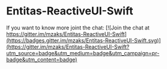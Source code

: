 # Entitas-ReactiveUI-Swift

If you want to know more joint the chat:
[![Join the chat at https://gitter.im/mzaks/Entitas-ReactiveUI-Swift](https://badges.gitter.im/mzaks/Entitas-ReactiveUI-Swift.svg)](https://gitter.im/mzaks/Entitas-ReactiveUI-Swift?utm_source=badge&utm_medium=badge&utm_campaign=pr-badge&utm_content=badge)

